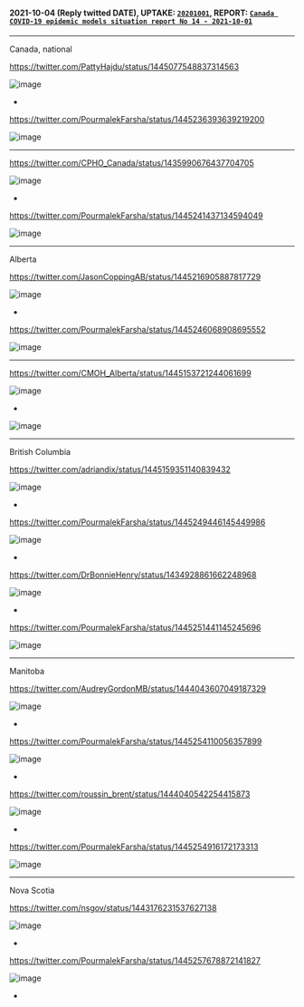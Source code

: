 
#### 2021-10-04 (Reply twitted DATE), UPTAKE: [`20201001`](https://github.com/pourmalek/CovidVisualizedCountry/blob/main/20211001/readme.md), REPORT: [`Canada COVID-19 epidemic models situation report No 14 - 2021-10-01`](https://github.com/pourmalek/CovidVisualizedCountry/blob/main/situation%20reports/14%20Canada%20COVID-19%20epidemic%20models%20situation%20report%20No%2014%20-%202021-10-01.pdf)

****

Canada, national

https://twitter.com/PattyHajdu/status/1445077548837314563

![image](https://user-images.githubusercontent.com/30849720/135958678-0be95895-4b37-422b-b8a2-d06e794caeb8.png)

*

https://twitter.com/PourmalekFarsha/status/1445236393639219200

![image](https://user-images.githubusercontent.com/30849720/135965054-d0f37a5e-6946-4a46-b6f3-d4ec0ef09a5e.png)

****

https://twitter.com/CPHO_Canada/status/1435990676437704705

![image](https://user-images.githubusercontent.com/30849720/135959359-f2b84d6f-b24c-4c75-887b-c51aaa375cff.png)

*

https://twitter.com/PourmalekFarsha/status/1445241437134594049

![image](https://user-images.githubusercontent.com/30849720/135959424-910d4958-5218-4e18-a110-a9097ca351c8.png)

****

Alberta

https://twitter.com/JasonCoppingAB/status/1445216905887817729

![image](https://user-images.githubusercontent.com/30849720/135960776-35fd47f3-ee47-416d-a2f6-ebf2da6f1b19.png)

*

https://twitter.com/PourmalekFarsha/status/1445246068908695552

![image](https://user-images.githubusercontent.com/30849720/135965188-5cda38c3-3b34-410d-9ad3-2b3129a9cbad.png)

****

https://twitter.com/CMOH_Alberta/status/1445153721244061699

![image](https://user-images.githubusercontent.com/30849720/135961048-03ec7dfd-6c9b-4387-8f49-4a5065ea0337.png)

*

![image](https://user-images.githubusercontent.com/30849720/135961206-c5430223-0353-48cc-90bd-69f42b9e2094.png)

****

British Columbia

https://twitter.com/adriandix/status/1445159351140839432

![image](https://user-images.githubusercontent.com/30849720/135961868-339c3c9b-228f-4330-bd89-dea8127dbf5e.png)

*

https://twitter.com/PourmalekFarsha/status/1445249446145449986

![image](https://user-images.githubusercontent.com/30849720/135961935-f8346ee6-ba7d-4e11-9067-f1289172a64d.png)

*

https://twitter.com/DrBonnieHenry/status/1434928861662248968

![image](https://user-images.githubusercontent.com/30849720/135962434-f7399ad6-f617-4839-8cd3-8d6b587720f6.png)

*

https://twitter.com/PourmalekFarsha/status/1445251441145245696

![image](https://user-images.githubusercontent.com/30849720/135962544-01c67217-e23b-4ccf-afb8-ed57b4256cf6.png)

****

Manitoba

https://twitter.com/AudreyGordonMB/status/1444043607049187329

![image](https://user-images.githubusercontent.com/30849720/135963351-4a1f4ef8-6579-4175-8b44-b4a8af697bcd.png)

*

https://twitter.com/PourmalekFarsha/status/1445254110056357899

![image](https://user-images.githubusercontent.com/30849720/135963506-5be145e2-7bff-486b-8346-cd28545600d1.png)

*

https://twitter.com/roussin_brent/status/1444040542254415873

![image](https://user-images.githubusercontent.com/30849720/135963685-abd66ba3-c6af-451e-8024-e065842e5d81.png)

*

https://twitter.com/PourmalekFarsha/status/1445254916172173313

![image](https://user-images.githubusercontent.com/30849720/135965325-2070df9d-795c-4757-8b1a-e1db8ee5bdd6.png)

****

Nova Scotia

https://twitter.com/nsgov/status/1443176231537627138

![image](https://user-images.githubusercontent.com/30849720/135964575-97eac80c-6e2f-44cd-9863-dc32cb818d2f.png)

*

https://twitter.com/PourmalekFarsha/status/1445257678872141827

![image](https://user-images.githubusercontent.com/30849720/135964964-605b42d0-d1e2-4da4-b527-c08bc38fa79a.png)

*









